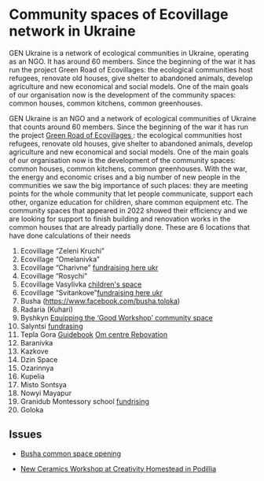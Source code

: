 # Community spaces of Ecovillage network in Ukraine
GEN Ukraine is a network of ecological communities in Ukraine, operating as an NGO. It has around 60 members. Since the beginning of the war it has run the project Green Road of Ecovillages: the ecological communities host refugees, renovate old houses, give shelter to abandoned animals, develop agriculture and new economical and social models.
One of the main goals of our organisation now is the development of the community spaces: common houses, common kitchens, common greenhouses.

 GEN Ukraine is an NGO and a network of ecological communities of Ukraine that counts around 60 members. Since the beginning of the war it has run the project [Green Road of Ecovillages ](https://genukraine.com.ua/index.php/uk/gen-ukraine/our-projects/zelena-doroha-ekoposelen) : the ecological communities host refugees, renovate old houses, give shelter to abandoned animals, develop agriculture and new economical and social models.
One of the main goals of our organisation now is the development of the community spaces: common houses, common kitchens, common greenhouses.
With the war, the energy and economic crises and a big number of new people in the communities we saw the big importance of such places: they are meeting points for the whole community that let people communicate, support each other, organize education for children, share common equipment etc.
The community spaces that appeared in 2022 showed their efficiency and we are looking for support to finish building and renovation works in the common houses that are already partially done. These are 6
locations that have done calculations of their needs

1. Ecovillage “Zeleni Kruchi”
2. Ecovillage “Omelanivka”
3. Ecovillage “Charivne” [fundraising here ukr](https://pomistya.club/proekty/68-spilnii-prostir-poselenya-charivne/)
5. Ecovillage “Rosychi”
6. Ecovillage Vasylivka [children's space](https://pomistya.club/proekty/66-eko-prostir-dlya-ditei-ta-doroslih/)
7. Ecovillage “Svitankove”[fundraising here ukr](https://pomistya.club/proekty/67-zbir-koshtiv-na-remont-gostovogo-budinku/)
8. Busha (https://www.facebook.com/busha.toloka)
9. Radaria (Kuhari)
10. Byshkyn [Equipping the ‘Good Workshop’ community space](https://pomistya.club/proekty/62-dobra-maisternya/)
11. Salyntsi [fundrasing](https://pomistya.club/proekty/63-sanvuzol-ta-besidka-dlya-vilnogo-prostoru/)
12. Tepla Gora [Guidebook](https://teplagora.notion.site/Tepla-Gora-Guidebook-20bf89a04efd44e0af8fc55bdd8e588a) [Om centre Rebovation](https://docs.google.com/document/d/1qXF1x7TvgzlyOgWp0l2f9BMZxDZsJRQ-4iL2cBnXhw4/edit#heading=h.4e12b7npkyhp)
13. Baranivka
14. Kazkove
15. Dzin Space
16. Ozarinnya
17. Kupelia
18. Misto Sontsya
19. Nowyi Mayapur
20. Granidub Montessory school [fundrising](https://pomistya.club/proekty/74-shkola-ferma-montessori/)
20. Goloka


## Issues
- [Busha common space opening](https://github.com/maxzalevski/community_spaces/issues/1)

- [New Ceramics Workshop at Creativity Homestead in Podillia](https://github.com/maxzalevski/community_spaces/issues/3)

